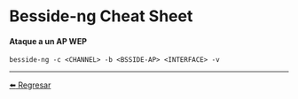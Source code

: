 # Besside-ng Cheat Sheet

#### Ataque a un AP WEP
```
besside-ng -c <CHANNEL> -b <BSSIDE-AP> <INTERFACE> -v
```

---

[:arrow_left: Regresar](https://github.com/m4lal0/cheatsheets)